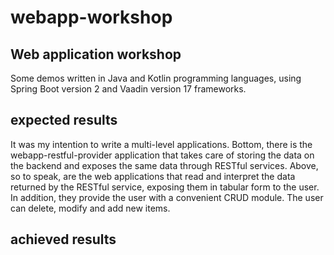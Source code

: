 # webapp-workshop

## Web application workshop

Some demos written in Java and Kotlin programming languages, using Spring Boot version 2 and Vaadin version 17 frameworks.

## expected results
It was my intention to write a multi-level applications.
Bottom, there is the webapp-restful-provider application that takes care of storing the data on the backend and exposes the same data through RESTful services.
Above, so to speak, are the web applications that read and interpret the data returned by the RESTful service, exposing them in tabular form to the user.
In addition, they provide the user with a convenient CRUD module.
The user can delete, modify and add new items.

## achieved results
